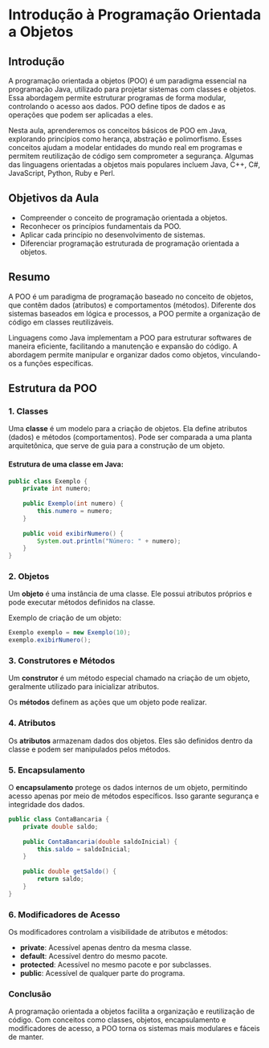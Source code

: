 # Introdução à Programação Orientada a Objetos

## Introdução

A programação orientada a objetos (POO) é um paradigma essencial na programação Java, utilizado para projetar sistemas com classes e objetos. Essa abordagem permite estruturar programas de forma modular, controlando o acesso aos dados. POO define tipos de dados e as operações que podem ser aplicadas a eles.

Nesta aula, aprenderemos os conceitos básicos de POO em Java, explorando princípios como herança, abstração e polimorfismo. Esses conceitos ajudam a modelar entidades do mundo real em programas e permitem reutilização de código sem comprometer a segurança. Algumas das linguagens orientadas a objetos mais populares incluem Java, C++, C#, JavaScript, Python, Ruby e Perl.

## Objetivos da Aula

- Compreender o conceito de programação orientada a objetos.
- Reconhecer os princípios fundamentais da POO.
- Aplicar cada princípio no desenvolvimento de sistemas.
- Diferenciar programação estruturada de programação orientada a objetos.

## Resumo

A POO é um paradigma de programação baseado no conceito de objetos, que contêm dados (atributos) e comportamentos (métodos). Diferente dos sistemas baseados em lógica e processos, a POO permite a organização de código em classes reutilizáveis.

Linguagens como Java implementam a POO para estruturar softwares de maneira eficiente, facilitando a manutenção e expansão do código. A abordagem permite manipular e organizar dados como objetos, vinculando-os a funções específicas.

## Estrutura da POO

### 1. Classes

Uma **classe** é um modelo para a criação de objetos. Ela define atributos (dados) e métodos (comportamentos). Pode ser comparada a uma planta arquitetônica, que serve de guia para a construção de um objeto.

#### Estrutura de uma classe em Java:
```java
public class Exemplo {
    private int numero;
    
    public Exemplo(int numero) {
        this.numero = numero;
    }
    
    public void exibirNumero() {
        System.out.println("Número: " + numero);
    }
}
```

### 2. Objetos

Um **objeto** é uma instância de uma classe. Ele possui atributos próprios e pode executar métodos definidos na classe.

Exemplo de criação de um objeto:
```java
Exemplo exemplo = new Exemplo(10);
exemplo.exibirNumero();
```

### 3. Construtores e Métodos

Um **construtor** é um método especial chamado na criação de um objeto, geralmente utilizado para inicializar atributos.

Os **métodos** definem as ações que um objeto pode realizar.

### 4. Atributos

Os **atributos** armazenam dados dos objetos. Eles são definidos dentro da classe e podem ser manipulados pelos métodos.

### 5. Encapsulamento

O **encapsulamento** protege os dados internos de um objeto, permitindo acesso apenas por meio de métodos específicos. Isso garante segurança e integridade dos dados.

```java
public class ContaBancaria {
    private double saldo;
    
    public ContaBancaria(double saldoInicial) {
        this.saldo = saldoInicial;
    }
    
    public double getSaldo() {
        return saldo;
    }
}
```

### 6. Modificadores de Acesso

Os modificadores controlam a visibilidade de atributos e métodos:

- **private**: Acessível apenas dentro da mesma classe.
- **default**: Acessível dentro do mesmo pacote.
- **protected**: Acessível no mesmo pacote e por subclasses.
- **public**: Acessível de qualquer parte do programa.

### Conclusão

A programação orientada a objetos facilita a organização e reutilização de código. Com conceitos como classes, objetos, encapsulamento e modificadores de acesso, a POO torna os sistemas mais modulares e fáceis de manter.

